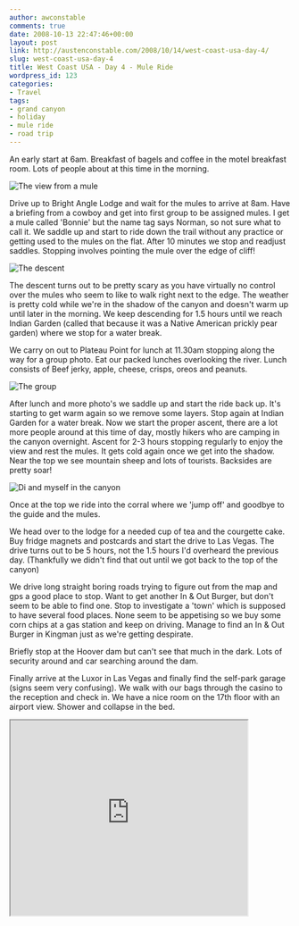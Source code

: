 ```yaml
---
author: awconstable
comments: true
date: 2008-10-13 22:47:46+00:00
layout: post
link: http://austenconstable.com/2008/10/14/west-coast-usa-day-4/
slug: west-coast-usa-day-4
title: West Coast USA - Day 4 - Mule Ride
wordpress_id: 123
categories:
- Travel
tags:
- grand canyon
- holiday
- mule ride
- road trip
---
```


An early start at 6am. Breakfast of bagels and coffee in the motel breakfast room. Lots of people about at this time in the morning.

![The view from a mule](http://lh5.ggpht.com/_9ikV2I29FeI/SRsOeuWblGI/AAAAAAAACW8/97FvvQefkUU/s800/IMG_3062.JPG)

Drive up to Bright Angle Lodge and wait for the mules to arrive at 8am. Have a briefing from a cowboy and get into first group to be assigned mules. I get a mule called 'Bonnie' but the name tag says Norman, so not sure what to call it. We saddle up and start to ride down the trail without any practice or getting used to the mules on the flat. After 10 minutes we stop and readjust saddles. Stopping involves pointing the mule over the edge of cliff! 

![The descent](http://lh4.ggpht.com/_9ikV2I29FeI/SRsOgIn8sII/AAAAAAAACXE/bMrL--zib-g/s800/IMG_3067.JPG)

The descent turns out to be pretty scary as you have virtually no control over the mules who seem to like to walk right next to the edge. The weather is pretty cold while we're in the shadow of the canyon and doesn't warm up until later in the morning. We keep descending for 1.5 hours until we reach Indian Garden (called that because it was a Native American prickly pear garden) where we stop for a water break.

We carry on out to Plateau Point for lunch at 11.30am stopping along the way for a group photo. Eat our packed lunches overlooking the river. Lunch consists of Beef jerky, apple, cheese, crisps, oreos and peanuts.

![The group](http://lh3.ggpht.com/_9ikV2I29FeI/SRsOuLpzXSI/AAAAAAAACYE/zZU_t7uAINg/s800/IMG_3097.JPG)

After lunch and more photo's we saddle up and start the ride back up. It's starting to get warm again so we remove some layers. Stop again at Indian Garden for a water break. Now we start the proper ascent, there are a lot more people around at this time of day, mostly hikers who are camping in the canyon overnight. Ascent for 2-3 hours stopping regularly to enjoy the view and rest the mules. It gets cold again once we get into the shadow. Near the top we see mountain sheep and lots of tourists. Backsides are pretty soar! 

![Di and myself in the canyon](http://lh6.ggpht.com/_9ikV2I29FeI/SRsOwE9u7VI/AAAAAAAACYQ/LVwLs6Mz3xs/s288/IMG_3102.JPG)

Once at the top we ride into the corral where we 'jump off' and goodbye to the guide and the mules.

We head over to the lodge for a needed cup of tea and the courgette cake. Buy fridge magnets and postcards and start the drive to Las Vegas. The drive turns out to be 5 hours, not the 1.5 hours I'd overheard the previous day. (Thankfully we didn't find that out until we got back to the top of the canyon)

We drive long straight boring roads trying to figure out from the map and gps a good place to stop. Want to get another In & Out Burger, but don't seem to be able to find one. Stop to investigate a 'town' which is supposed to have several food places. None seem to be appetising so we buy some corn chips at a gas station and keep on driving. Manage to find an In & Out Burger in Kingman just as we're getting despirate. 

Briefly stop at the Hoover dam but can't see that much in the dark. Lots of security around and car searching around the dam.

Finally arrive at the Luxor in Las Vegas and finally find the self-park garage (signs seem very confusing). We walk with our bags through the casino to the reception and check in. We have a nice room on the 17th floor with an airport view. Shower and collapse in the bed.

<iframe src="https://maps.google.com/maps?f=d&saddr=grand+canyon+village,+az&daddr=Kingman,+AZ+to:3900+Las+Vegas+Blvd.+South,+Las+Vegas,+NV+89119+(Luxor+Las+Vegas+Resort+Hotel+and+Casino)&hl=en&geocode=%3B%3BFSbLJgId9Yoi-SHESftk8V9tqA&mra=ls&sll=35.62812,-113.64667&sspn=3.379704,5.712891&ie=UTF8&s=AARTsJoyv2ANHb67JCLWoygRd5QJHXhVUg&ll=35.746512,-113.620605&spn=3.120627,4.669189&z=7&output=embed&w=425&h=350" width="425" height="350"></iframe>
